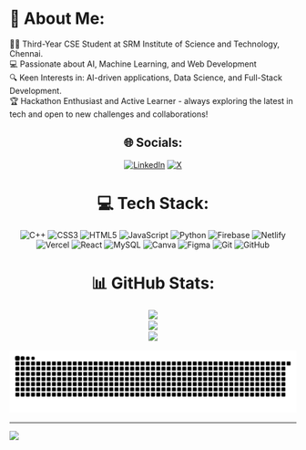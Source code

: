 # 💫 About Me:
👨‍🎓 Third-Year CSE Student at SRM Institute of Science and Technology, Chennai.<br>💻 Passionate about AI, Machine Learning, and Web Development <br>🔍 Keen Interests in: AI-driven applications, Data Science, and Full-Stack Development.<br>🏆 Hackathon Enthusiast and Active Learner - always exploring the latest in tech and open to new challenges and collaborations!

<div align="center">
  
## 🌐 Socials:
[![LinkedIn](https://img.shields.io/badge/LinkedIn-%230077B5.svg?logo=linkedin&logoColor=white)](https://linkedin.com/in/https://www.linkedin.com/in/abrer-asif-barlaskar-a86528243/) [![X](https://img.shields.io/badge/X-black.svg?logo=X&logoColor=white)](https://x.com/https://x.com/Abrer_Asif__) 

</div>
<div align="center">
  
# 💻 Tech Stack:
![C++](https://img.shields.io/badge/c++-%2300599C.svg?style=for-the-badge&logo=c%2B%2B&logoColor=white) ![CSS3](https://img.shields.io/badge/css3-%231572B6.svg?style=for-the-badge&logo=css3&logoColor=white) ![HTML5](https://img.shields.io/badge/html5-%23E34F26.svg?style=for-the-badge&logo=html5&logoColor=white) ![JavaScript](https://img.shields.io/badge/javascript-%23323330.svg?style=for-the-badge&logo=javascript&logoColor=%23F7DF1E) ![Python](https://img.shields.io/badge/python-3670A0?style=for-the-badge&logo=python&logoColor=ffdd54) ![Firebase](https://img.shields.io/badge/firebase-%23039BE5.svg?style=for-the-badge&logo=firebase) ![Netlify](https://img.shields.io/badge/netlify-%23000000.svg?style=for-the-badge&logo=netlify&logoColor=#00C7B7) ![Vercel](https://img.shields.io/badge/vercel-%23000000.svg?style=for-the-badge&logo=vercel&logoColor=white) ![React](https://img.shields.io/badge/react-%2320232a.svg?style=for-the-badge&logo=react&logoColor=%2361DAFB) ![MySQL](https://img.shields.io/badge/mysql-4479A1.svg?style=for-the-badge&logo=mysql&logoColor=white) ![Canva](https://img.shields.io/badge/Canva-%2300C4CC.svg?style=for-the-badge&logo=Canva&logoColor=white) ![Figma](https://img.shields.io/badge/figma-%23F24E1E.svg?style=for-the-badge&logo=figma&logoColor=white) ![Git](https://img.shields.io/badge/git-%23F05033.svg?style=for-the-badge&logo=git&logoColor=white) ![GitHub](https://img.shields.io/badge/github-%23121011.svg?style=for-the-badge&logo=github&logoColor=white)

</div>
<div align="center">
  
# 📊 GitHub Stats:
![](https://github-readme-stats.vercel.app/api?username=AbrerAsif07&theme=github_dark&hide_border=false&include_all_commits=false&count_private=false)<br/>
![](https://github-readme-streak-stats.herokuapp.com/?user=AbrerAsif07&theme=github_dark&hide_border=false)<br/>
![](https://github-readme-stats.vercel.app/api/top-langs/?username=AbrerAsif07&theme=github_dark&hide_border=false&include_all_commits=false&count_private=false&layout=compact)

</div>



<div align="center">
  
![snake gif](https://github.com/AbrerAsif07/AbrerAsif07/blob/output/github-snake-dark.svg)

</div>

---
[![](https://visitcount.itsvg.in/api?id=AbrerAsif07&icon=0&color=0)](https://visitcount.itsvg.in)







